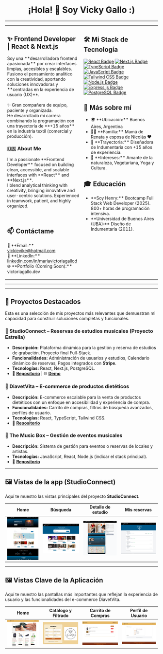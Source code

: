 <div align="center">
  <h1>¡Hola! 👋 Soy Vicky Gallo :)</h1>
</div>

---

<table align="center">
<tr>
<td width="50%" valign="top">
<h2>✨ Frontend Developer | React & Next.js</h2>
<p>
Soy una **desarrolladora frontend apasionada** por crear interfaces limpias, accesibles y escalables.<br>
Fusiono el pensamiento analítico con la creatividad, aportando soluciones innovadoras y **centradas en la experiencia de usuario (UX)**.<br>
<br>
✨ Gran compañera de equipo, paciente y organizada.<br>
He desarrollado mi carrera combinando la programación con una trayectoria de **+15 años** en la industria textil (comercial y producción).
</p>

<h3>🇺🇸 About Me</h3>
<p>
I'm a passionate **Frontend Developer** focused on building clean, accessible, and scalable interfaces with **React** and **Next.js**.<br>
I blend analytical thinking with creativity, bringing innovative and user-centric solutions. Experienced in teamwork, patient, and highly organized.
</p>

<br>

<h2>📫 Contáctame</h2>
<p>
📧 **Email:** <a href="mailto:vickievike@hotmail.com">vickievike@hotmail.com</a><br>
💼 **LinkedIn:** <a href="https://www.linkedin.com/in/mariavictoriagallod">linkedin.com/in/mariavictoriagallod</a><br>
🌐 **Portfolio (Coming Soon):** victoriagallo.dev
</p>
</td>

<td width="50%" valign="top">
<h2>🛠️ Mi Stack de Tecnología</h2>
<p align="left">
<a href="https://reactjs.org/" target="_blank" rel="noopener noreferrer"><img src="https://img.shields.io/badge/React-61DAFB?style=for-the-badge&logo=react&logoColor=white" alt="React Badge"/></a>
<a href="https://nextjs.org/" target="_blank" rel="noopener noreferrer"><img src="https://img.shields.io/badge/Next.js-000000?style=for-the-badge&logo=next.js&logoColor=white" alt="Next.js Badge"/></a>
<a href="https://www.typescriptlang.org/" target="_blank" rel="noopener noreferrer"><img src="https://img.shields.io/badge/TypeScript-3178C6?style=for-the-badge&logo=typescript&logoColor=white" alt="TypeScript Badge"/></a>
<a href="https://developer.mozilla.org/en-US/docs/Web/JavaScript" target="_blank" rel="noopener noreferrer"><img src="https://img.shields.io/badge/JavaScript-F7DF1E?style=for-the-badge&logo=javascript&logoColor=black" alt="JavaScript Badge"/></a>
<a href="https://tailwindcss.com/" target="_blank" rel="noopener noreferrer"><img src="https://img.shields.io/badge/Tailwind_CSS-06B6D4?style=for-the-badge&logo=tailwind-css&logoColor=white" alt="Tailwind CSS Badge"/></a>
<a href="https://nodejs.org/en/" target="_blank" rel="noopener noreferrer"><img src="https://img.shields.io/badge/Node.js-339933?style=for-the-badge&logo=node.js&logoColor=white" alt="Node.js Badge"/></a>
<a href="https://expressjs.com/" target="_blank" rel="noopener noreferrer"><img src="https://img.shields.io/badge/Express.js-000000?style=for-the-badge&logo=express&logoColor=white" alt="Express.js Badge"/></a>
<a href="https://www.postgresql.org/" target="_blank" rel="noopener noreferrer"><img src="https://img.shields.io/badge/PostgreSQL-4169E1?style=for-the-badge&logo=postgresql&logoColor=white" alt="PostgreSQL Badge"/></a>
</p>

<h2>🌱 Más sobre mí</h2>
<ul>
<li>🌍 **Ubicación:** Buenos Aires, Argentina</li>
<li>👩‍👧 **Familia:** Mamá de Renata y esposa de Nicolás ❤️</li>
<li>🎨 **Trayectoria:** Diseñadora de Indumentaria con +15 años de experiencia.</li>
<li>🌿 **Intereses:** Amante de la naturaleza, Vegetariana, Yoga y Cultura.</li>
</ul>

<h2>🎓 Educación</h2>
<ul>
<li>**Soy Henry:** Bootcamp Full Stack Web Developer (2025). 800+ horas de programación intensiva.</li>
<li>**Universidad de Buenos Aires (UBA):** Diseño de Indumentaria (2011).</li>
</ul>
</td>
</tr>
</table>

---
---
## 🚀 Proyectos Destacados

Esta es una selección de mis proyectos más relevantes que demuestran mi capacidad para construir soluciones completas y funcionales.

### 💎 StudioConnect – Reservas de estudios musicales (Proyecto Estrella)
* **Descripción:** Plataforma dinámica para la gestión y reserva de estudios de grabación. Proyecto final Full-Stack.
* **Funcionalidades:** Administración de usuarios y estudios, Calendario dinámico de reservas, Pagos integrados con **Stripe**.
* **Tecnologías:** React, Next.js, PostgreSQL.
* 🔗 [**Repositorio**](https://github.com/VickyGallo/proyecto-final-StudioConnect.git) | 🌐 [**Demo**](https://studioconnect-front.vercel.app/)

### 🛒 DiavetVita – E-commerce de productos dietéticos
* **Descripción:** E-commerce escalable para la venta de productos dietéticos con un enfoque en accesibilidad y experiencia de compra.
* **Funcionalidades:** Carrito de compras, filtros de búsqueda avanzados, perfiles de usuario.
* **Tecnologías:** React, TypeScript, Tailwind CSS.
* 🔗 [**Repositorio**](https://github.com/VickyGallo/proyecto-ecommerce-diavetvita.git)

### 🎵 The Music Box – Gestión de eventos musicales
* **Descripción:** Sistema de gestión para eventos o reservas de locales y artistas.
* **Tecnologías:** JavaScript, React, Node.js (indicar el stack principal).
* 🔗 [**Repositorio**](https://github.com/VickyGallo/proyecto-turnos-themusicbox.git)

---

## 🖼️ Vistas de la app (StudioConnect)

Aquí te muestro las vistas principales del proyecto **StudioConnect**.

| Home | Búsqueda | Detalle de estudio | Mis reservas |
| :---: | :---: | :---: | :---: |
| <img src="./assets/studioconnect/studioconnect-home.png" alt="Vista Home" width="200"/> | <img src="./assets/studioconnect/studioconnect-search.png" alt="Vista Búsqueda" width="200"/> | <img src="./assets/studioconnect/studioconnect-studio-detail.png" alt="Vista Detalle" width="200"/> | <img src="./assets/studioconnect/studioconnect-my-bookings.png" alt="Vista Reservas" width="200"/> |

---
## 🖼️ Vistas Clave de la Aplicación

Aquí te muestro las pantallas más importantes que reflejan la experiencia de usuario y las funcionalidades del e-commerce DiavetVita.

| Home | Catálogo y Filtrado | Carrito de Compras | Perfil de Usuario |
| :---: | :---: | :---: | :---: |
| <img src="./assets/diavetvita/DiabetVita-home.PNG" alt="Vista Home de E-commerce" width="200"/> | <img src="./assets/diavetvita/DiavetVita-Formulario.PNG" alt="Vista Catálogo y Filtrado" width="200"/> | <img src="./assets/diavetvita/DiavetVita-carrito.PNG" alt="Vista Carrito de Compras" width="200"/> | <img src="./assets/diavetvita/DiabetVita-perfil.PNG" alt="Vista Perfil de Usuario" width="200"/> |
